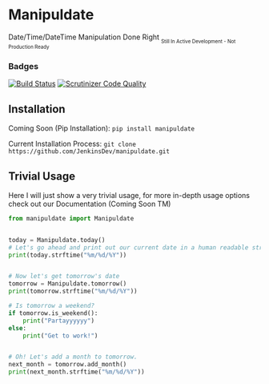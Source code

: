 # Manipuldate
Date/Time/DateTime Manipulation Done Right
<sub><sub>Still In Active Development - Not Production Ready</sub></sub>

### Badges
[![Build Status](https://travis-ci.org/JenkinsDev/manipuldate.svg?branch=master)](https://travis-ci.org/JenkinsDev/manipuldate)
[![Scrutinizer Code Quality](https://scrutinizer-ci.com/g/JenkinsDev/manipuldate/badges/quality-score.png?b=master)](https://scrutinizer-ci.com/g/JenkinsDev/manipuldate/?branch=master)

## Installation

Coming Soon (Pip Installation): `pip install manipuldate`

Current Installation Process: `git clone https://github.com/JenkinsDev/manipuldate.git`

## Trivial Usage

Here I will just show a very trivial usage, for more in-depth usage options check out our Documentation (Coming Soon TM)

```python
from manipuldate import Manipuldate


today = Manipuldate.today()
# Let's go ahead and print out our current date in a human readable string
print(today.strftime("%m/%d/%Y"))


# Now let's get tomorrow's date
tomorrow = Manipuldate.tomorrow()
print(tomorrow.strftime("%m/%d/%Y"))

# Is tomorrow a weekend?
if tomorrow.is_weekend():
    print("Partayyyyyy")
else:
    print("Get to work!")


# Oh! Let's add a month to tomorrow.
next_month = tomorrow.add_month()
print(next_month.strftime("%m/%d/%Y"))
```
